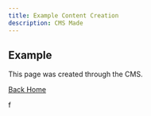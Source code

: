 ```yaml
---
title: Example Content Creation
description: CMS Made
---
```

## Example

This page was created through the CMS.

[Back Home](/)



<Testimonial image="/img/facebook.svg" attribution="e">
  f</Testimonial>

<CallToAction url="" align="center" bgColor="rebeccapurple"></CallToAction>